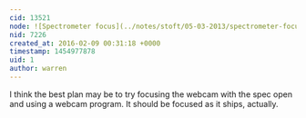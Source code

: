 ```yaml
---
cid: 13521
node: ![Spectrometer focus](../notes/stoft/05-03-2013/spectrometer-focus)
nid: 7226
created_at: 2016-02-09 00:31:18 +0000
timestamp: 1454977878
uid: 1
author: warren
---
```


I think the best plan may be to try focusing the webcam with the spec open and using a webcam program. It should be focused as it ships, actually. 